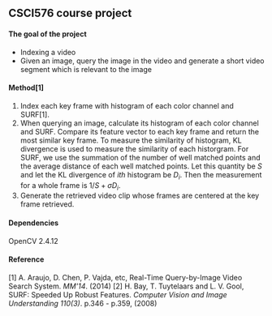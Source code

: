 ## CSCI576 course project

#### The goal of the project
* Indexing a video
* Given an image, query the image in the video and generate a short video segment which is relevant to the image

#### Method[1]
1. Index each key frame with histogram of each color channel and SURF[1].
2. When querying an image, calculate its histogram of each color channel and SURF. Compare its feature vector to each key frame and return the most similar key frame. To measure the similarity of histogram, KL divergence is used to measure the similarity of each historgram. For SURF, we use the summation of the number of well matched points and the average distance of each well matched points. Let this quantity be $S$ and let the KL divergence of _ith_ histogram be $D_i$. Then the measurement for a whole frame is $1/S+\sigma{D_i}$.
3. Generate the retrieved video clip whose frames are centered at the key frame retrieved.

#### Dependencies
OpenCV 2.4.12

#### Reference
[1] A. Araujo, D. Chen, P. Vajda, etc, Real-Time Query-by-Image Video Search System. _MM'14_. (2014)
[2] H. Bay, T. Tuytelaars and L. V. Gool, SURF: Speeded Up Robust Features. _Computer Vision and Image Understanding 110(3)_. p.346 - p.359, (2008)
